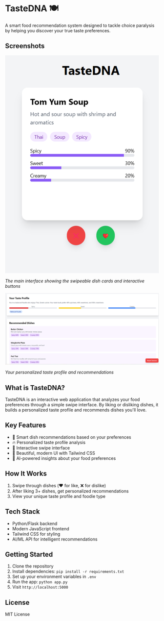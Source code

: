 # TasteDNA 🍽️

A smart food recommendation system designed to tackle choice paralysis by helping you discover your true taste preferences.

## Screenshots

![TasteDNA Interface](screenshots/interface.png)

*The main interface showing the swipeable dish cards and interactive buttons*

![Taste Profile](screenshots/profile.png)

*Your personalized taste profile and recommendations*

## What is TasteDNA?

TasteDNA is an interactive web application that analyzes your food preferences through a simple swipe interface. By liking or disliking dishes, it builds a personalized taste profile and recommends dishes you'll love.

## Key Features

- 🎯 Smart dish recommendations based on your preferences
- 🔥 Personalized taste profile analysis
- 🍜 Interactive swipe interface
- 🎨 Beautiful, modern UI with Tailwind CSS
- 🤖 AI-powered insights about your food preferences

## How It Works

1. Swipe through dishes (❤️ for like, ❌ for dislike)
2. After liking 3+ dishes, get personalized recommendations
3. View your unique taste profile and foodie type

## Tech Stack

- Python/Flask backend
- Modern JavaScript frontend
- Tailwind CSS for styling
- AI/ML API for intelligent recommendations

## Getting Started

1. Clone the repository
2. Install dependencies: `pip install -r requirements.txt`
3. Set up your environment variables in `.env`
4. Run the app: `python app.py`
5. Visit `http://localhost:5000`

## License

MIT License 
